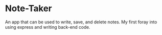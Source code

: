 # Note-Taker
An app that can be used to write, save, and delete notes. My first foray into using express and writing back-end code.
